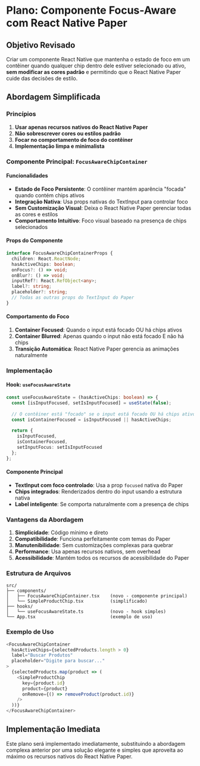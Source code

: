 # Plano: Componente Focus-Aware com React Native Paper

## Objetivo Revisado

Criar um componente React Native que mantenha o estado de foco em um contêiner quando qualquer chip dentro dele estiver selecionado ou ativo, **sem modificar as cores padrão** e permitindo que o React Native Paper cuide das decisões de estilo.

## Abordagem Simplificada

### Princípios
1. **Usar apenas recursos nativos do React Native Paper**
2. **Não sobrescrever cores ou estilos padrão**
3. **Focar no comportamento de foco do contêiner**
4. **Implementação limpa e minimalista**

### Componente Principal: `FocusAwareChipContainer`

#### Funcionalidades
- **Estado de Foco Persistente**: O contêiner mantém aparência "focada" quando contém chips ativos
- **Integração Nativa**: Usa props nativas do TextInput para controlar foco
- **Sem Customização Visual**: Deixa o React Native Paper gerenciar todas as cores e estilos
- **Comportamento Intuitivo**: Foco visual baseado na presença de chips selecionados

#### Props do Componente
```typescript
interface FocusAwareChipContainerProps {
  children: React.ReactNode;
  hasActiveChips: boolean;
  onFocus?: () => void;
  onBlur?: () => void;
  inputRef?: React.RefObject<any>;
  label?: string;
  placeholder?: string;
  // Todas as outras props do TextInput do Paper
}
```

#### Comportamento do Foco
1. **Container Focused**: Quando o input está focado OU há chips ativos
2. **Container Blurred**: Apenas quando o input não está focado E não há chips
3. **Transição Automática**: React Native Paper gerencia as animações naturalmente

### Implementação

#### Hook: `useFocusAwareState`
```typescript
const useFocusAwareState = (hasActiveChips: boolean) => {
  const [isInputFocused, setIsInputFocused] = useState(false);
  
  // O contêiner está "focado" se o input está focado OU há chips ativos
  const isContainerFocused = isInputFocused || hasActiveChips;
  
  return {
    isInputFocused,
    isContainerFocused,
    setInputFocus: setIsInputFocused
  };
};
```

#### Componente Principal
- **TextInput com foco controlado**: Usa a prop `focused` nativa do Paper
- **Chips integrados**: Renderizados dentro do input usando a estrutura nativa
- **Label inteligente**: Se comporta naturalmente com a presença de chips

### Vantagens da Abordagem

1. **Simplicidade**: Código mínimo e direto
2. **Compatibilidade**: Funciona perfeitamente com temas do Paper
3. **Manutenibilidade**: Sem customizações complexas para quebrar
4. **Performance**: Usa apenas recursos nativos, sem overhead
5. **Acessibilidade**: Mantém todos os recursos de acessibilidade do Paper

### Estrutura de Arquivos

```
src/
├── components/
│   ├── FocusAwareChipContainer.tsx    (novo - componente principal)
│   └── SimpleProductChip.tsx          (simplificado)
├── hooks/
│   └── useFocusAwareState.ts          (novo - hook simples)
└── App.tsx                            (exemplo de uso)
```

### Exemplo de Uso

```typescript
<FocusAwareChipContainer
  hasActiveChips={selectedProducts.length > 0}
  label="Buscar Produtos"
  placeholder="Digite para buscar..."
>
  {selectedProducts.map(product => (
    <SimpleProductChip
      key={product.id}
      product={product}
      onRemove={() => removeProduct(product.id)}
    />
  ))}
</FocusAwareChipContainer>
```

## Implementação Imediata

Este plano será implementado imediatamente, substituindo a abordagem complexa anterior por uma solução elegante e simples que aproveita ao máximo os recursos nativos do React Native Paper.